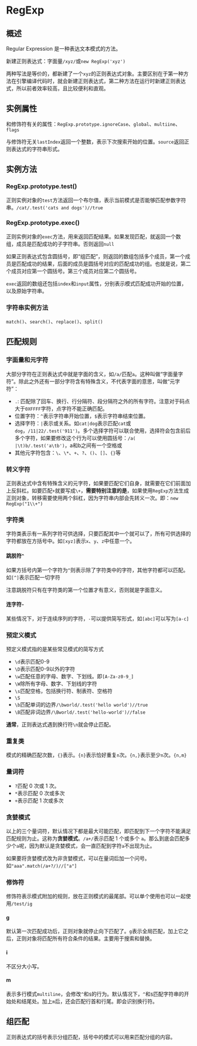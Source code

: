 # RegExp

## 概述

Regular Expression 是一种表达文本模式的方法。

新建正则表达式：字面量`/xyz/`或`new RegExp('xyz')`

两种写法是等价的，都新建了一个`xyz`的正则表达式对象。主要区别在于第一种方法在引擎编译代码时，就会新建正则表达式，第二种方法在运行时新建正则表达式，所以前者效率较高，且比较便利和直观。

## 实例属性

和修饰符有关的属性：`RegExp.prototype.ignoreCase`、`global`、`multiine`、`flags`

与修饰符无关`lastIndex`返回一个整数，表示下次搜索开始的位置。`source`返回正则表达式的字符串形式。

## 实例方法

### RegExp.prototype.test()

正则实例对象的`test`方法返回一个布尔值，表示当前模式是否能够匹配参数字符串。`/cat/.test('cats and dogs')//true`

### RegExp.prototype.exec()

正则实例对象的`exec`方法，用来返回匹配结果。如果发现匹配，就返回一个数组，成员是匹配成功的子字符串。否则返回`null`

如果正则表达式包含圆括号，即“组匹配”，则返回的数组包括多个成员，第一个成员是匹配成功的结果，后面的成员是圆括号对应的匹配成功的组。也就是说，第二个成员对应第一个圆括号。第三个成员对应第二个圆括号。

`exec`返回的数组还包括`index`和`input`属性，分别表示模式匹配成功开始的位置，以及原始字符串。

### 字符串实例方法

`match()`、`search()`、`replace()`、`split()`

## 匹配规则

### 字面量和元字符

大部分字符在正则表达式中就是字面的含义，如`/a/`匹配`a`。这种叫做“字面量字符”。除此之外还有一部分字符含有特殊含义，不代表字面的意思，叫做“元字符”：
- `.`: 匹配除了回车、换行、行分隔符、段分隔符之外的所有字符。注意对于码点大于`0XFFFF`字符，点字符不能正确匹配。
- 位置字符：`^`表示字符串开始位置，`$`表示字符串结束位置。
- 选择字符：`|`表示或关系。如`cat|dog`表示匹配`cat`或`dog`，`/11|22/.test('911')`。多个选择字符可以联合使用，选择符会包含前后多个字符，如果要修改这个行为可以使用圆括号：`/a( |\t)b/.test('a\tb')`，a和b之间有一个空格或
- 其他元字符包含：`\`、`\*`、`+`、`?`、`()`、`[]`、`{}`等

### 转义字符

正则表达式中含有特殊含义的元字符，如果要匹配它们自身，就需要在它们前面加上反斜杠。如要匹配`+`就要写成`\+`，**需要特别注意的是**，如果使用`RegExp`方法生成正则对象，转移需要使用两个斜杠，因为字符串内部会先转义一次。即：`new RegExp("1\\+")`

### 字符类

字符类表示有一系列字符可供选择，只要匹配其中一个就可以了，所有可供选择的字符都放在方括号中。如`[xyz]`表示`x`、`y`、`z`中任意一个。

#### 跳脱符`^`

如果方括号内第一个字符为`^`则表示除了字符类中的字符，其他字符都可以匹配。如`[^]`表示匹配一切字符

注意跳脱符只有在字符类的第一个位置才有意义，否则就是字面意义。

#### 连字符`-`

某些情况下，对于连续序列的字符，`-`可以提供简写形式，如`[abc]`可以写为`[a-c]`

### 预定义模式

预定义模式指的是某些常见模式的简写方式

- `\d`表示匹配0-9
- `\D`表示匹配0-9以外的字符
- `\w`匹配任意的字母、数字、下划线。即`[A-Za-z0-9_]`
- `\W`除所有字母、数字、下划线的字符
- `\s`匹配空格，包括换行符、制表符、空格符
- `\S`
- `\b`匹配单词的边界`/\bworld/.test('hello world')//true`
- `\B`匹配非词边界`/\Bworld/.test('hello-world')//false`

**通常**，正则表达式遇到换行符`\n`就会停止匹配。

### 重复类

模式的精确匹配次数，`{}`表示。`{n}`表示恰好重复`n`次。`{n,}`表示至少`n`次。`{n,m}`

### 量词符

- `?`匹配 0 次或 1 次。
- `*`表示匹配 0 次或多次
- `+`表示匹配 1 次或多次

### 贪婪模式

以上的三个量词符，默认情况下都是最大可能匹配，即匹配到下一个字符不能满足匹配规则为止。这称为**贪婪模式**。`/a+/`表示匹配 1 个或多个 `a`。那么到底会匹配多少个`a`呢，因为默认是贪婪模式，会一直匹配到字符`a`不出现为止。

如果要将贪婪模式改为非贪婪模式，可以在量词后加一个问号。如`"aaa".match(/a+?/)//["a"]`

### 修饰符

修饰符表示模式附加的规则，放在正则模式的最尾部。可以单个使用也可以一起使用`/test/ig`

#### g

默认第一次匹配成功后，正则对象就停止向下匹配了。`g`表示全局匹配，加上它之后，正则对象将匹配所有符合条件的结果。主要用于搜索和替换。

#### i

不区分大小写。

#### m

表示多行模式`multiline`，会修改`^`和`$`的行为。默认情况下，`^`和`$`匹配字符串的开始处和结尾处。加上`m`后，还会匹配行首和行尾。即会识别换行符。

## 组匹配

正则表达式的括号表示分组匹配，括号中的模式可以用来匹配分组的内容。






